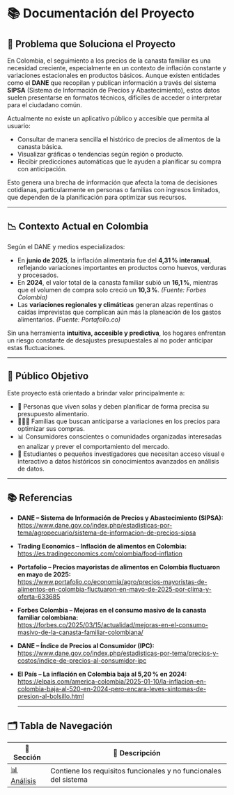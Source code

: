 # 📚 Documentación del Proyecto

## 📌 Problema que Soluciona el Proyecto

En Colombia, el seguimiento a los precios de la canasta familiar es una necesidad creciente, especialmente en un contexto de inflación constante y variaciones estacionales en productos básicos. Aunque existen entidades como el **DANE** que recopilan y publican información a través del sistema **SIPSA** (Sistema de Información de Precios y Abastecimiento), estos datos suelen presentarse en formatos técnicos, difíciles de acceder o interpretar para el ciudadano común.

Actualmente no existe un aplicativo público y accesible que permita al usuario:

- Consultar de manera sencilla el histórico de precios de alimentos de la canasta básica.
- Visualizar gráficas o tendencias según región o producto.
- Recibir predicciones automáticas que le ayuden a planificar su compra con anticipación.

Esto genera una brecha de información que afecta la toma de decisiones cotidianas, particularmente en personas o familias con ingresos limitados, que dependen de la planificación para optimizar sus recursos.

---

## 📉 Contexto Actual en Colombia

Según el DANE y medios especializados:

- En **junio de 2025**, la inflación alimentaria fue del **4,31 % interanual**, reflejando variaciones importantes en productos como huevos, verduras y procesados.
- En **2024**, el valor total de la canasta familiar subió un **16,1 %**, mientras que el volumen de compra solo creció un **10,3 %**. *(Fuente: Forbes Colombia)*
- Las **variaciones regionales y climáticas** generan alzas repentinas o caídas imprevistas que complican aún más la planeación de los gastos alimentarios. *(Fuente: Portafolio.co)*

Sin una herramienta **intuitiva, accesible y predictiva**, los hogares enfrentan un riesgo constante de desajustes presupuestales al no poder anticipar estas fluctuaciones.

---

## 🎯 Público Objetivo

Este proyecto está orientado a brindar valor principalmente a:

- 👩 Personas que viven solas y deben planificar de forma precisa su presupuesto alimentario.
- 👨‍👩‍👧 Familias que buscan anticiparse a variaciones en los precios para optimizar sus compras.
- 📊 Consumidores conscientes o comunidades organizadas interesadas en analizar y prever el comportamiento del mercado.
- 🧠 Estudiantes o pequeños investigadores que necesitan acceso visual e interactivo a datos históricos sin conocimientos avanzados en análisis de datos.

---

## 📚 Referencias

- **DANE – Sistema de Información de Precios y Abastecimiento (SIPSA):**  
  https://www.dane.gov.co/index.php/estadisticas-por-tema/agropecuario/sistema-de-informacion-de-precios-sipsa

- **Trading Economics – Inflación de alimentos en Colombia:**  
  https://es.tradingeconomics.com/colombia/food-inflation

- **Portafolio – Precios mayoristas de alimentos en Colombia fluctuaron en mayo de 2025:**  
  https://www.portafolio.co/economia/agro/precios-mayoristas-de-alimentos-en-colombia-fluctuaron-en-mayo-de-2025-por-clima-y-oferta-633685

- **Forbes Colombia – Mejoras en el consumo masivo de la canasta familiar colombiana:**  
  https://forbes.co/2025/03/15/actualidad/mejoras-en-el-consumo-masivo-de-la-canasta-familiar-colombiana/

- **DANE – Índice de Precios al Consumidor (IPC):**  
  https://www.dane.gov.co/index.php/estadisticas-por-tema/precios-y-costos/indice-de-precios-al-consumidor-ipc

- **El País – La inflación en Colombia baja al 5,20 % en 2024:**  
  https://elpais.com/america-colombia/2025-01-10/la-inflacion-en-colombia-baja-al-520-en-2024-pero-encara-leves-sintomas-de-presion-al-bolsillo.html

  ---

## 🗂️ Tabla de Navegación

| 🚀 Sección | 📄 Descripción |
|------------|----------------|
| [📊 Análisis](./analysis/index.md) | Contiene los requisitos funcionales y no funcionales del sistema |
